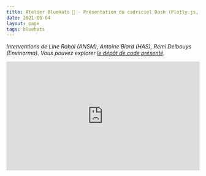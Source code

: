 ```yaml
---
title: Atelier BlueHats 🧢 - Présentation du cadriciel Dash (Plotly.js, React et Flask)
date: 2021-06-04
layout: page
tags: bluehats
---
```


*Interventions de Line Rahal (ANSM), Antoine Biard (HAS), Rémi Delbouys (Envinorma).  Vous pouvez explorer [le dépôt de code présenté](https://github.com/antoan2/le-grand-dashbat).*

<div style="position:relative;padding-bottom:56.25%;height:0;overflow:hidden;"> <iframe style="width:100%;height:100%;position:absolute;left:0px;top:0px;overflow:hidden" frameborder="0" type="text/html" src="https://www.dailymotion.com/embed/video/x82vd1m" width="100%" height="100%" allowfullscreen > </iframe> </div>
